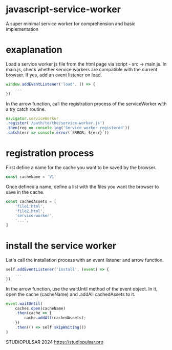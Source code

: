 # javascript-service-worker
A super minimal service worker for comprehension and basic implementation
# exaplanation
Load a service worker js file from the html page via script - src -> main.js.
In main.js, check whether service workers are compatible with the current browser.
If yes, add an event listener on load.

```javascript
window.addEventListener('load', () => {
    ...
})
```

In the arrow function, call the registration process of the serviceWorker with a try catch routine.

```javascript
navigator.serviceWorker
.register('/path/to/the/service-worker.js')
.then(reg => console.log('Service worker registered'))
.catch(err => console.error(´ERROR: ${err}´))
```

# registration process
First define a name for the cache you want to be saved by the browser.

```javascript
const cacheName = 'V1'
```

Once defined a name, define a list with the files you want the browser to save in the cache.

```javascript
const cachedAssets = [
    'file1.html',
    'file2.html',
    'service-worker',
    '...',
]
```

# install the service worker
Let's call the installation process with an event listener and arrow function.
```javascript
self.addEventListener('install', (event) => {
    ...
})
```

In the arrow function, use the waitUntil method of the event object. In it, open the cache (cacheName) and .addAll cachedAssets to it.

```javascript
event.waitUntil(
    caches.open(cacheName)
    .then(cache => {
        cache.addAll(cachedAssets);
    })
    .then(() => self.skipWaiting())
)
```

STUDIOPULSAR 2024
https://studiopulsar.pro
